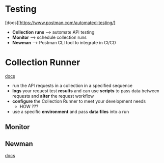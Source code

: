# Testing

[docs][https://www.postman.com/automated-testing/]

- **Collection runs** --> automate  API testing
- **Monitor**  --> schedule collection runs
- **Newman** --> Postman CLI tool to integrate in CI/CD

# Collection Runner

[docs](https://learning.postman.com/docs/running-collections/intro-to-collection-runs/)

- run the API requests in a collection in a specified sequence
- **logs** your request test **results** and can use **scripts** to pass data between requests and **alter** the request workflow
- **configure** the Collection Runner to meet your development needs  
  - HOW ???
- use a specific **environment** and pass **data files** into a run

## Monitor

## Newman

[docs](https://learning.postman.com/docs/running-collections/using-newman-cli/command-line-integration-with-newman/)
